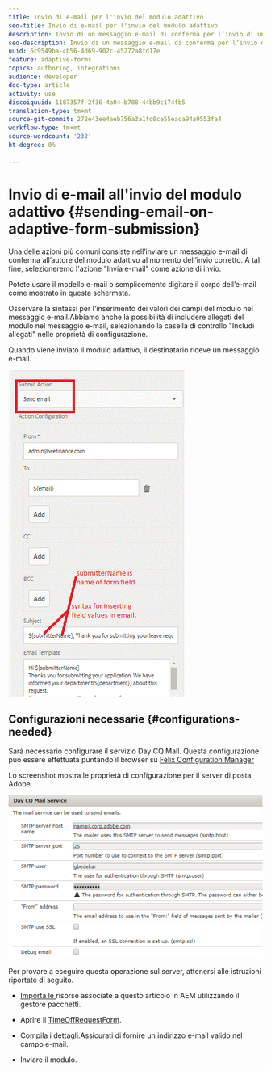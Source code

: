 ```yaml
---
title: Invio di e-mail per l'invio del modulo adattivo
seo-title: Invio di e-mail per l'invio del modulo adattivo
description: Invio di un messaggio e-mail di conferma per l’invio di un modulo adattivo tramite il componente Invia e-mail
seo-description: Invio di un messaggio e-mail di conferma per l’invio di un modulo adattivo tramite il componente Invia e-mail
uuid: 6c9549ba-cb56-4d69-902c-45272a8fd17e
feature: adaptive-forms
topics: authoring, integrations
audience: developer
doc-type: article
activity: use
discoiquuid: 1187357f-2f36-4a04-b708-44bb9c174fb5
translation-type: tm+mt
source-git-commit: 272e43ee4aeb756a3a1fd0ce55eaca94a9553fa4
workflow-type: tm+mt
source-wordcount: '232'
ht-degree: 0%

---
```



# Invio di e-mail all&#39;invio del modulo adattivo {#sending-email-on-adaptive-form-submission}

Una delle azioni più comuni consiste nell’inviare un messaggio e-mail di conferma all’autore del modulo adattivo al momento dell’invio corretto. A tal fine, selezioneremo l&#39;azione &quot;Invia e-mail&quot; come azione di invio.

Potete usare il modello e-mail o semplicemente digitare il corpo dell’e-mail come mostrato in questa schermata.

Osservare la sintassi per l&#39;inserimento dei valori dei campi del modulo nel messaggio e-mail.Abbiamo anche la possibilità di includere allegati del modulo nel messaggio e-mail, selezionando la casella di controllo &quot;Includi allegati&quot; nelle proprietà di configurazione.

Quando viene inviato il modulo adattivo, il destinatario riceve un messaggio e-mail.

![SendEmail](assets/sendemailaction.gif)

## Configurazioni necessarie {#configurations-needed}

Sarà necessario configurare il servizio Day CQ Mail. Questa configurazione può essere effettuata puntando il browser su [Felix Configuration Manager](http://localhost:4502/system/console/configMgr)

Lo screenshot mostra le proprietà di configurazione per il server di posta Adobe.

![mailservice](assets/mailservice.png)

Per provare a eseguire questa operazione sul server, attenersi alle istruzioni riportate di seguito.

* [Importa le ](assets/timeoffrequest.zip) risorse associate a questo articolo in AEM utilizzando il gestore pacchetti.

* Aprire il [TimeOffRequestForm](http://localhost:4502/content/dam/formsanddocuments/helpx/timeoffrequestform/jcr:content?wcmmode=disabled).

* Compila i dettagli.Assicurati di fornire un indirizzo e-mail valido nel campo e-mail.

* Inviare il modulo.
